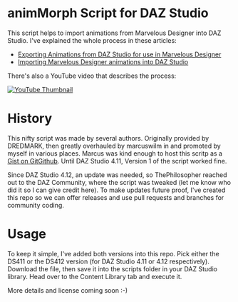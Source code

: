 # animMorph Script for DAZ Studio 

This script helps to import animations from Marvelous Designer into DAZ Studio. I've explained the whole process in these articles:

- [Exporting Animations from DAZ Studio for use in Marvelous Designer](https://www.versluis.com/2015/03/how-to-export-animations-from-daz-studio-for-use-in-marvelous-designer/)
- [Importing Marvelous Designer animations into DAZ Studio](https://www.versluis.com/2015/03/how-to-export-garment-animations-from-marvelous-designer-for-use-in-daz-studio/)

There's also a YouTube video that describes the process:

[![YouTube Thumbnail](http://img.youtube.com/vi/Wz5AQ8azl4A/0.jpg)](http://www.youtube.com/watch?v=Wz5AQ8azl4A)

# History

This nifty script was made by several authors. Originally provided by DREDMARK, then greatly overhauled by marcuswilm in and promoted by myself in various places. Marcus was kind enough to host this scritp as a [Gist on GitGithub](https://gist.github.com/marcuswilm/c2305cd494d54b9aba80bf5f43d0f7bf). Until DAZ Studio 4.11, Version 1 of the script worked fine.

Since DAZ Studio 4.12, an update was needed, so ThePhilosopher reached out to the DAZ Community, where the script was tweaked (let me know who did it so I can give credit here). To make updates future proof, I've created this repo so we can offer releases and use pull requests and branches for community coding.

# Usage
To keep it simple, I've added both versions into this repo. Pick either the DS411 or the DS412 version (for DAZ Studio 4.11 or 4.12 respectively). Download the file, then save it into the scripts folder in your DAZ Studio library. Head over to the Content Library tab and execute it.

More details and license coming soon :-)
